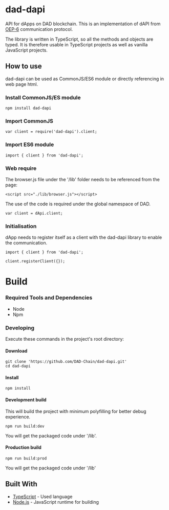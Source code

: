 # dad-dapi

API for dApps on DAD blockchain. This is an implementation of dAPI from [OEP-6](https://github.com/backslash47/OEPs/blob/oep-dapp-api/OEP-6/OEP-6.mediawiki) communication protocol.

The library is written in TypeScript, so all the methods and objects are typed. It is therefore usable in TypeScript projects as well as vanilla JavaScript projects.

## How to use 
dad-dapi can be used as CommonJS/ES6 module or directly referencing in web page html. 

### Install CommonJS/ES module
```
npm install dad-dapi
```

### Import CommonJS
```
var client = require('dad-dapi').client;
```

### Import ES6 module
```
import { client } from 'dad-dapi';
```

### Web require
The browser.js file under the '/lib' folder needs to be referenced from the page:
```
<script src="./lib/browser.js"></script>
```

The use of the code is required under the global namespace of DAD.
```
var client = dApi.client;
```

### Initialisation
dApp needs to register itself as a client with the dad-dapi library to enable the communication.

```
import { client } from 'dad-dapi';

client.registerClient({});
```

# Build

### Required Tools and Dependencies

* Node
* Npm

### Developing

Execute these commands in the project's root directory:

#### Download
```
git clone 'https://github.com/DAD-Chain/dad-dapi.git'
cd dad-dapi
```

#### Install

```
npm install
```

#### Development build
This will build the project with minimum polyfilling for better debug experience.

````
npm run build:dev
````

You will get the packaged code under '/lib'.

#### Production build 

````
npm run build:prod
````

You will get the packaged code under '/lib'

## Built With

* [TypeScript](https://www.typescriptlang.org/) - Used language
* [Node.js](https://nodejs.org) - JavaScript runtime for building
